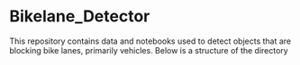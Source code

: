 # Bikelane_Detector

This repository contains data and notebooks used to detect objects that are blocking bike lanes, primarily vehicles. Below is a structure of the directory

